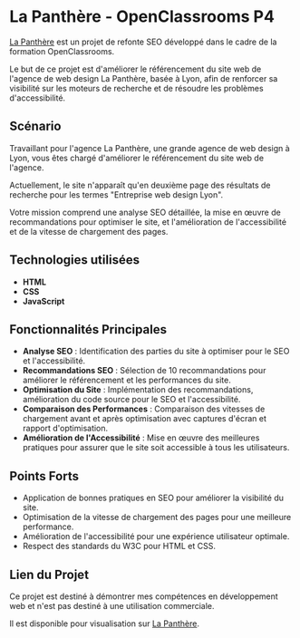 # La Panthère - OpenClassrooms P4
[La Panthère](https://la-panthere.julesmatundu.com/) est un projet de refonte SEO développé dans le cadre de la formation OpenClassrooms. 

Le but de ce projet est d'améliorer le référencement du site web de l'agence de web design La Panthère, basée à Lyon, afin de renforcer sa visibilité sur les moteurs de recherche et de résoudre les problèmes d'accessibilité.

## Scénario

Travaillant pour l'agence La Panthère, une grande agence de web design à Lyon, vous êtes chargé d'améliorer le référencement du site web de l'agence. 

Actuellement, le site n'apparaît qu'en deuxième page des résultats de recherche pour les termes "Entreprise web design Lyon". 

Votre mission comprend une analyse SEO détaillée, la mise en œuvre de recommandations pour optimiser le site, et l'amélioration de l'accessibilité et de la vitesse de chargement des pages.


## Technologies utilisées

- **HTML**
- **CSS**
- **JavaScript**

## Fonctionnalités Principales

- **Analyse SEO** : Identification des parties du site à optimiser pour le SEO et l'accessibilité.
- **Recommandations SEO** : Sélection de 10 recommandations pour améliorer le référencement et les performances du site.
- **Optimisation du Site** : Implémentation des recommandations, amélioration du code source pour le SEO et l'accessibilité.
- **Comparaison des Performances** : Comparaison des vitesses de chargement avant et après optimisation avec captures d'écran et rapport d'optimisation.
- **Amélioration de l'Accessibilité** : Mise en œuvre des meilleures pratiques pour assurer que le site soit accessible à tous les utilisateurs.

## Points Forts

- Application de bonnes pratiques en SEO pour améliorer la visibilité du site.
- Optimisation de la vitesse de chargement des pages pour une meilleure performance.
- Amélioration de l'accessibilité pour une expérience utilisateur optimale.
- Respect des standards du W3C pour HTML et CSS.

## Lien du Projet

Ce projet est destiné à démontrer mes compétences en développement web et n'est pas destiné à une utilisation commerciale.

Il est disponible pour visualisation sur [La Panthère](https://la-panthere.julesmatundu.com/).
